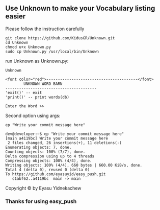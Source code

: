## Use Unknown to make your Vocabulary listing easier
Please follow the instruction carefully

```
git clone https://github.com/KidusGR/Unknown.git
cd Unknown
chmod u+x Unknown.py
sudo cp Unknown.py /usr/local/bin/Unknown
```
run Unknown as Unknown.py:

	Unknown

```
<font color="red">----------------------------------------</font>
        UNKNOWN WORD BARN
----------------------------------------
'exit()' -- exit
'print()' -- print words(db)

Enter the Word >> 

```
Second option using args:
	
	ep "Write your commit message here"
	
```
dev@developer:~$ ep "Write your commit message here"
[main a4119bc] Write your commit message here
 2 files changed, 26 insertions(+), 11 deletions(-)
Enumerating objects: 7, done.
Counting objects: 100% (7/7), done.
Delta compression using up to 4 threads
Compressing objects: 100% (4/4), done.
Writing objects: 100% (4/4), 660 bytes | 660.00 KiB/s, done.
Total 4 (delta 0), reused 0 (delta 0)
To https://github.com/eyasuyid/easy_push.git
   c1abf62..a4119bc  main -> main
```

Copyright © by Eyasu Yidnekachew
### Thanks for using easy_push
